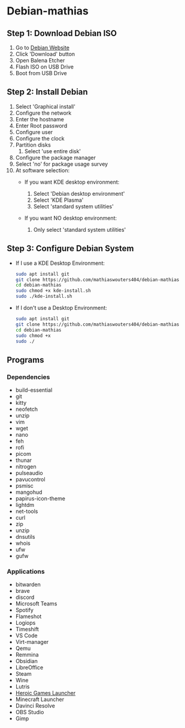 # Debian-mathias

## Step 1: Download Debian ISO

1) Go to [Debian Website](https://www.debian.org/)
2) Click 'Download' button
3) Open Balena Etcher
4) Flash ISO on USB Drive
5) Boot from USB Drive

## Step 2: Install Debian

1) Select 'Graphical install'
2) Configure the network
3) Enter the hostname
4) Enter Root password
5) Configure user
6) Configure the clock
7) Partition disks
    1) Select 'use entire disk'
8) Configure the package manager
9) Select 'no' for package usage survey
10) At software selection:
    - If you want KDE desktop environment:
      1) Select 'Debian desktop environment'
      2) Select 'KDE Plasma'
      3) Select 'standard system utilities'
    
    - If you want NO desktop environment:
      1) Only select 'standard system utilities'

## Step 3: Configure Debian System
- If I use a KDE Desktop Environment:
  ```bash
  sudo apt install git
  git clone https://github.com/mathiaswouters404/debian-mathias
  cd debian-mathias
  sudo chmod +x kde-install.sh
  sudo ./kde-install.sh
  ```

- If I don't use a Desktop Environment:
  ```bash
  sudo apt install git
  git clone https://github.com/mathiaswouters404/debian-mathias
  cd debian-mathias
  sudo chmod +x 
  sudo ./
  ```




## Programs

### Dependencies
- build-essential
- git
- kitty
- neofetch
- unzip
- vim
- wget
- nano
- feh 
- rofi 
- picom 
- thunar 
- nitrogen 
- pulseaudio 
- pavucontrol  
- psmisc 
- mangohud 
- papirus-icon-theme 
- lightdm
- net-tools
- curl
- zip
- unzip
- dnsutils
- whois
- ufw
- gufw

### Applications
- bitwarden
- brave
- discord
- Microsoft Teams
- Spotify
- Flameshot
- Logiops
- Timeshift
- VS Code
- Virt-manager
- Qemu
- Remmina
- Obsidian
- LibreOffice
- Steam
- Wine
- Lutris
- [Heroic Games Launcher](https://heroicgameslauncher.com/)
- Minecraft Launcher
- Davinci Resolve
- OBS Studio
- Gimp

